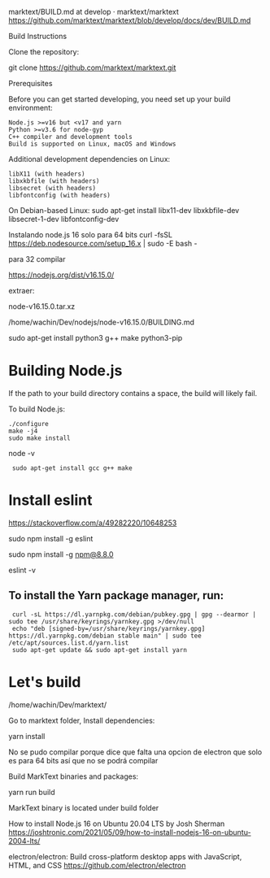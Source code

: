 

marktext/BUILD.md at develop · marktext/marktext
https://github.com/marktext/marktext/blob/develop/docs/dev/BUILD.md



Build Instructions

Clone the repository:

git clone https://github.com/marktext/marktext.git

Prerequisites

Before you can get started developing, you need set up your build environment:

    Node.js >=v16 but <v17 and yarn
    Python >=v3.6 for node-gyp
    C++ compiler and development tools
    Build is supported on Linux, macOS and Windows

Additional development dependencies on Linux:

    libX11 (with headers)
    libxkbfile (with headers)
    libsecret (with headers)
    libfontconfig (with headers)

On Debian-based Linux: sudo apt-get install libx11-dev libxkbfile-dev libsecret-1-dev libfontconfig-dev


Instalando node.js 16 solo para 64 bits
curl -fsSL https://deb.nodesource.com/setup_16.x | sudo -E bash -

para 32 compilar

https://nodejs.org/dist/v16.15.0/

extraer:

node-v16.15.0.tar.xz

/home/wachin/Dev/nodejs/node-v16.15.0/BUILDING.md

sudo apt-get install python3 g++ make python3-pip

# Building Node.js

If the path to your build directory contains a space, the build will likely
fail.

To build Node.js:

```
./configure
make -j4
sudo make install
```

node -v



     sudo apt-get install gcc g++ make

 
# Install eslint
https://stackoverflow.com/a/49282220/10648253

sudo npm install -g eslint
 
 
 
sudo npm install -g npm@8.8.0
 
 
eslint -v
 
     
## To install the Yarn package manager, run:

     curl -sL https://dl.yarnpkg.com/debian/pubkey.gpg | gpg --dearmor | sudo tee /usr/share/keyrings/yarnkey.gpg >/dev/null
     echo "deb [signed-by=/usr/share/keyrings/yarnkey.gpg] https://dl.yarnpkg.com/debian stable main" | sudo tee /etc/apt/sources.list.d/yarn.list
     sudo apt-get update && sudo apt-get install yarn


# Let's build

/home/wachin/Dev/marktext/


Go to marktext folder,  Install dependencies: 
    
yarn install 
    
 
No se pudo compilar porque dice que falta una opcion de electron que solo es para 64 bits así que no se podrá compilar



   Build MarkText binaries and packages: 
    
   yarn run build
    
   MarkText binary is located under build folder






How to install Node.js 16 on Ubuntu 20.04 LTS by Josh Sherman
https://joshtronic.com/2021/05/09/how-to-install-nodejs-16-on-ubuntu-2004-lts/

electron/electron: Build cross-platform desktop apps with JavaScript, HTML, and CSS
https://github.com/electron/electron
